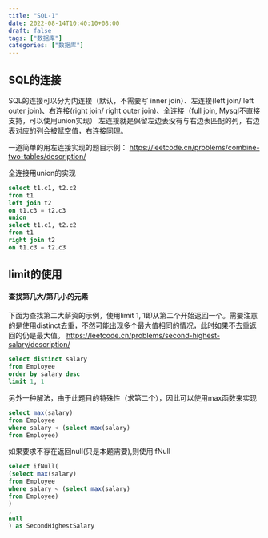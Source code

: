```yaml
---
title: "SQL-1"
date: 2022-08-14T10:40:10+08:00
draft: false
tags: ["数据库"]
categories: ["数据库"]
---
```

## SQL的连接
SQL的连接可以分为内连接（默认，不需要写 inner join）、左连接(left join/ left outer join)、右连接(right join/ right outer join)、全连接（full join, Mysql不直接支持，可以使用union实现）
左连接就是保留左边表没有与右边表匹配的列，右边表对应的列会被赋空值，右连接同理。

一道简单的用左连接实现的题目示例：
https://leetcode.cn/problems/combine-two-tables/description/

全连接用union的实现
```sql
select t1.c1, t2.c2 
from t1 
left join t2 
on t1.c3 = t2.c3
union
select t1.c1, t2.c2 
from t1 
right join t2 
on t1.c3 = t2.c3    
```

## limit的使用
#### 查找第几大/第几小的元素
下面为查找第二大薪资的示例，使用limit 1, 1即从第二个开始返回一个。需要注意的是使用distinct去重，不然可能出现多个最大值相同的情况，此时如果不去重返回的仍是最大值。
https://leetcode.cn/problems/second-highest-salary/description/

```sql
select distinct salary
from Employee
order by salary desc
limit 1, 1
```
另外一种解法，由于此题目的特殊性（求第二个），因此可以使用max函数来实现
```sql
select max(salary)
from Employee
where salary < (select max(salary)
from Employee)
```
如果要求不存在返回null(只是本题需要),则使用ifNull
```sql
select ifNull(
(select max(salary)
from Employee
where salary < (select max(salary)
from Employee)
)
, 
null
) as SecondHighestSalary
```